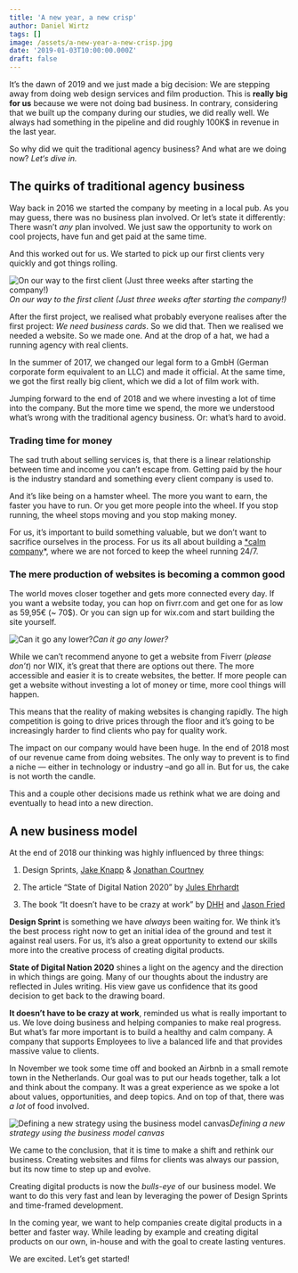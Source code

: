 ```yaml
---
title: 'A new year, a new crisp'
author: Daniel Wirtz
tags: []
image: /assets/a-new-year-a-new-crisp.jpg
date: '2019-01-03T10:00:00.000Z'
draft: false
---
```


It’s the dawn of 2019 and we just made a big decision: We are stepping away from doing web design services and film production. This is **really big for us** because we were not doing bad business. In contrary, considering that we built up the company during our studies, we did really well. We always had something in the pipeline and did roughly 100K\$ in revenue in the last year.

So why did we quit the traditional agency business? And what are we doing now? _Let‘s dive in._

## The quirks of traditional agency business

Way back in 2016 we started the company by meeting in a local pub. As you may guess, there was no business plan involved. Or let’s state it differently: There wasn’t _any_ plan involved. We just saw the opportunity to work on cool projects, have fun and get paid at the same time.

And this worked out for us. We started to pick up our first clients very quickly and got things rolling.

![On our way to the first client (Just three weeks after starting the company!)](https://cdn-images-1.medium.com/max/3200/0*SjVtQdwx2pq6IkOm)
_On our way to the first client (Just three weeks after starting the company!)_

After the first project, we realised what probably everyone realises after the first project: _We need business cards_. So we did that. Then we realised we needed a website. So we made one. And at the drop of a hat, we had a running agency with real clients.

In the summer of 2017, we changed our legal form to a GmbH (German corporate form equivalent to an LLC) and made it official. At the same time, we got the first really big client, which we did a lot of film work with.

Jumping forward to the end of 2018 and we where investing a lot of time into the company. But the more time we spend, the more we understood what’s wrong with the traditional agency business. Or: what’s hard to avoid.

### Trading time for money

The sad truth about selling services is, that there is a linear relationship between time and income you can’t escape from. Getting paid by the hour is the industry standard and something every client company is used to.

And it’s like being on a hamster wheel. The more you want to earn, the faster you have to run. Or you get more people into the wheel. If you stop running, the wheel stops moving and you stop making money.

For us, it’s important to build something valuable, but we don’t want to sacrifice ourselves in the process. For us its all about building a [\*calm company](https://m.signalvnoise.com/the-calm-company-our-next-book-d0ed917cc457)\*, where we are not forced to keep the wheel running 24/7.

### The mere production of websites is becoming a common good

The world moves closer together and gets more connected every day. If you want a website today, you can hop on fivrr.com and get one for as low as 59,95€ (~ 70\$). Or you can sign up for wix.com and start building the site yourself.

![Can it go any lower?](https://cdn-images-1.medium.com/max/2000/1*_E89JIUg1Acukqrb-jyQGg.png)_Can it go any lower?_

While we can’t recommend anyone to get a website from Fiverr (_please don’t_) nor WIX, it’s great that there are options out there. The more accessible and easier it is to create websites, the better. If more people can get a website without investing a lot of money or time, more cool things will happen.

This means that the reality of making websites is changing rapidly. The high competition is going to drive prices through the floor and it’s going to be increasingly harder to find clients who pay for quality work.

The impact on our company would have been huge. In the end of 2018 most of our revenue came from doing websites. The only way to prevent is to find a niche — either in technology or industry –and go all in. But for us, the cake is not worth the candle.

This and a couple other decisions made us rethink what we are doing and eventually to head into a new direction.

## A new business model

At the end of 2018 our thinking was highly influenced by three things:

1. Design Sprints, [Jake Knapp](undefined) & [Jonathan Courtney](undefined)

1. The article “State of Digital Nation 2020” by [Jules Ehrhardt](undefined)

1. The book “It doesn’t have to be crazy at work” by [DHH](undefined) and [Jason Fried](undefined)

**Design Sprint** is something we have _always_ been waiting for. We think it’s the best process right now to get an initial idea of the ground and test it against real users. For us, it’s also a great opportunity to extend our skills more into the creative process of creating digital products.

**State of Digital Nation 2020** shines a light on the agency and the direction in which things are going. Many of our thoughts about the industry are reflected in Jules writing. His view gave us confidence that its good decision to get back to the drawing board.

**It doesn’t have to be crazy at work**, reminded us what is really important to us. We love doing business and helping companies to make real progress. But what’s far more important is to build a healthy and calm company. A company that supports Employees to live a balanced life and that provides massive value to clients.

In November we took some time off and booked an Airbnb in a small remote town in the Netherlands. Our goal was to put our heads together, talk a lot and think about the company. It was a great experience as we spoke a lot about values, opportunities, and deep topics. And on top of that, there was _a lot_ of food involved.

![Defining a new strategy using the business model canvas](https://cdn-images-1.medium.com/max/2000/1*ynL4TJ2pPmiRjMjjPTGMLg.gif)_Defining a new strategy using the business model canvas_

We came to the conclusion, that it is time to make a shift and rethink our business. Creating websites and films for clients was always our passion, but its now time to step up and evolve.

Creating digital products is now the _bulls-eye_ of our business model. We want to do this very fast and lean by leveraging the power of Design Sprints and time-framed development.

In the coming year, we want to help companies create digital products in a better and faster way. While leading by example and creating digital products on our own, in-house and with the goal to create lasting ventures.

We are excited. Let’s get started!
